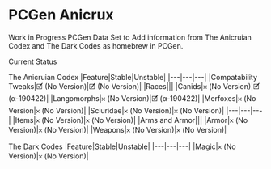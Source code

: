 # PCGen Anicrux

Work in Progress PCGen Data Set to Add information from The Anicruian Codex and The Dark Codes as homebrew in PCGen.

Current Status

The Anicruian Codex
|Feature|Stable|Unstable|
|---|---|---|
|Compatability Tweaks|🗹 (No Version)|🗹 (No Version)|
|Races|||
|Canids|𐄂 (No Version)|🗹 (α-190422)|
|Langomorphs|𐄂 (No Version)|🗹 (α-190422)|
|Merfoxes|𐄂 (No Version|𐄂 (No Version)|
|Sciuridae|𐄂 (No Version)|𐄂 (No Version)|
|---|---|---|
|Items|𐄂 (No Version)|𐄂 (No Version)|
|Arms and Armor|||
|Armor|𐄂 (No Version)|𐄂 (No Version)|
|Weapons|𐄂 (No Version)|𐄂 (No Version)|
	
The Dark Codes
|Feature|Stable|Unstable|
|---|---|---|
|Magic|𐄂 (No Version)|𐄂 (No Version)|